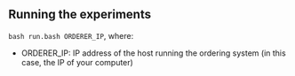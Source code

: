 Running the experiments
---------------

`bash run.bash ORDERER_IP`, where: <br/>

* ORDERER_IP: IP address of the host running the ordering system (in this case, the IP of your computer)